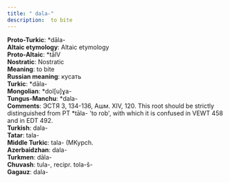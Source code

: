 ```yaml
---
title: " dala-"
description:  to bite
---
```


<strong>Proto-Turkic</strong>:  *dāla-<br>
<strong>Altaic etymology</strong>:  Altaic etymology<br>
<strong> Proto-Altaic</strong>:  *tā́lV<br>
<strong>Nostratic</strong>:  Nostratic<br>
<strong>Meaning</strong>:  to bite<br>
<strong>Russian meaning</strong>:  кусать<br>
<strong>Turkic</strong>:  *dāla-<br>
<strong>Mongolian</strong>:  *dol[u]ɣa-<br>
<strong>Tungus-Manchu</strong>:  *dala-<br>
<strong>Comments</strong>:  ЭСТЯ 3, 134-136, Ашм. XIV, 120. This root should be strictly distinguished from PT *tāla- 'to rob', with which it is confused in VEWT 458 and in EDT 492.<br>
<strong>Turkish</strong>:  dala-<br>
<strong>Tatar</strong>:  tala-<br>
<strong>Middle Turkic</strong>:  tala- (MKypch.<br>
<strong>Azerbaidzhan</strong>:  dala-<br>
<strong>Turkmen</strong>:  dāla-<br>
<strong>Chuvash</strong>:  tula-, recipr. tola-š-<br>
<strong>Gagauz</strong>:  dala-<br>


